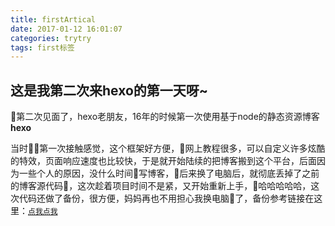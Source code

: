 ```yaml
---
title: firstArtical
date: 2017-01-12 16:01:07
categories: trytry
tags: first标签
---
```


## 这是我第二次来hexo的第一天呀~
第二次见面了，hexo老朋友，16年的时候第一次使用基于node的静态资源博客 **hexo**

当时第一次接触感觉，这个框架好方便，网上教程很多，可以自定义许多炫酷的特效，页面响应速度也比较快，于是就开始陆续的把博客搬到这个平台，后面因为一些个人的原因，没什么时间写博客，后来换了电脑后，就彻底丢掉了之前的博客源代码，这次趁着项目时间不是紧，又开始重新上手，哈哈哈哈哈，这次代码还做了备份，很方便，妈妈再也不用担心我换电脑了，备份参考链接在这里：[`点我点我`](https://www.jianshu.com/p/baab04284923)
